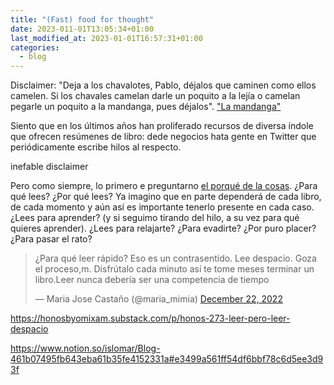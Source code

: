 ```yaml
---
title: "(Fast) food for thought"
date: 2023-011-01T13:05:34+01:00
last_modified_at: 2023-01-01T16:57:31+01:00
categories:
  - blog
---
```


Disclaimer: "Deja a los chavalotes, Pablo, déjalos que caminen como ellos camelen. Si los chavales camelan darle un poquito a la lejía o camelan pegarle un poquito a la mandanga, pues déjalos". ["La mandanga"](https://www.youtube.com/watch?v=WosrUnjb2UQ)

Siento que en los últimos años han proliferado recursos de diversa índole que ofrecen resúmenes de libro: dede negocios hata gente en Twitter que periódicamente escribe hilos al respecto.

inefable disclaimer

Pero como siempre, lo primero e preguntarno [el porqué de la cosas](https://www.anagrama-ed.es/libro/narrativas-hispanicas/el-porque-de-las-cosas/9788433909640/NH_154). ¿Para qué lees? ¿Por qué lees? Ya imagino que en parte dependerá de cada libro, de cada momento y aún así es importante tenerlo presente en cada caso. ¿Lees para aprender? (y si seguimo tirando del hilo, a su vez para qué quieres aprender). ¿Lees para relajarte? ¿Para evadirte? ¿Por puro placer? ¿Para pasar el rato?

<blockquote class="twitter-tweet"><p lang="es" dir="ltr">¿Para qué leer rápido? Eso es un contrasentido. Lee despacio. Goza el proceso,m. Disfrútalo cada minuto así te tome meses terminar un libro.Leer nunca debería ser una competencia de tiempo</p>&mdash; Maria Jose Castaño (@maria_mimia) <a href="https://twitter.com/maria_mimia/status/1606044105250951195?ref_src=twsrc%5Etfw">December 22, 2022</a></blockquote> <script async src="https://platform.twitter.com/widgets.js" charset="utf-8"></script>


https://honosbyomixam.substack.com/p/honos-273-leer-pero-leer-despacio

https://www.notion.so/islomar/Blog-461b07495fb643eba61b35fe4152331a#e3499a561ff54df6bbf78c6d5ee3d93f